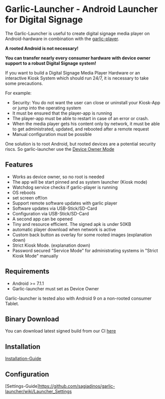# Garlic-Launcher - Android Launcher for Digital Signage

The Garlic-Launcher is useful to create digital signage media player on Android-hardware in combination with the [garlic-player](https://garlic-player.com).

**A rooted Android is not necessary!**

**You can transfer nearly every consumer hardware with device owner support to a robust Digital Signage system!**

If you want to build a Digital Signage Media Player Hardware or an interactive Kiosk System which should run 24/7, it is necessary to take some precautions.

For example:
- Security: You do not want the user can close or uninstall your Kiosk-App or jump into the operating system
- It must be ensured that the player-app is running
- The player-app must be able to restart in case of an error or crash.
- When the media player gets his content only by network, it must be able to get administrated, updated, and rebooted after a remote request
- Manual configuration must be possible

One solution is to root Android, but rooted devices are a potential security riscs. So garlic-launcher use the [Device Owner Mode](https://developer.android.com/reference/android/app/admin/DevicePolicyManager)

## Features
- Works as device owner, so no root is needed
- The app will be start pinned and as system launcher (Kiosk mode)
- Watchdog service checks if garlic-player is running
- OS reboots
- set screen off/on
- Support remote software updates with garlic player
- Software updates via USB-Stick/SD-Card
- Configuration via USB-Stick/SD-Card
- A second app can be opened
- Tiny and resource efficient. The signed apk is under 50KB
- automatic player download when network is active
- Custom back button as overlay for some rooted images (explanation down)
- Strict Kiosk Mode. (explanation down)
- Password secured "Service Mode" for administrating systems in "Strict Kiosk Mode" manually

## Requirements
 - Android >= 7.1.1 
 - Garlic-launcher must set as Device Owner

Garlic-launcher is tested also with Android 9 on a non-rooted consumer Tablet.

## Binary Download

You can download latest signed build from our CI [here](https://garlic-player.com/downloads/ci-builds/latest_android_launcher.apk)

## Installation

[Installation-Guide](https://github.com/sagiadinos/garlic-launcher/wiki/Installation)

## Configuration

[Settings-Guide]https://github.com/sagiadinos/garlic-launcher/wiki/Launcher_Settings
